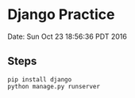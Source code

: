 # Django Practice

Date: Sun Oct 23 18:56:36 PDT 2016

## Steps

```
pip install django
python manage.py runserver
```
